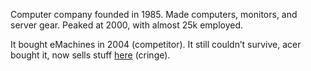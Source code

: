 Computer company founded in 1985. Made computers, monitors, and server gear. Peaked at 2000, with almost 25k employed.

It bought eMachines in 2004 (competitor). It still couldn’t survive, acer bought it, now sells stuff [here](https://www.gatewayusa.com/) (cringe).
